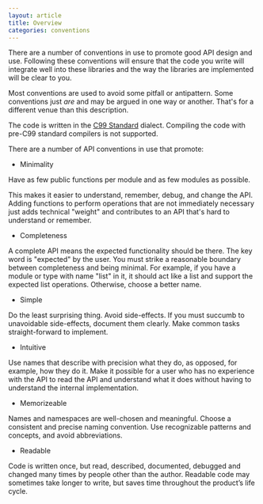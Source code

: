 ```yaml
---
layout: article
title: Overview
categories: conventions
---
```

There are a number of conventions in use to promote good API design and use.
Following these conventions will ensure that the code you write will integrate
well into these libraries and the way the libraries are implemented will be clear to you.

Most conventions are used to avoid some pitfall or antipattern.
Some conventions just _are_ and may be argued in one way or another.
That's for a different venue than this description.

The code is written in the [C99 Standard](http://www.open-std.org/jtc1/sc22/wg14/www/docs/n1124.pdf "Title")  dialect.
Compiling the code with pre-C99 standard compilers is not supported.

There are a number of API conventions in use that promote:

* Minimality

Have as few public functions per module and as few modules as possible.

This makes it easier to understand, remember, debug, and change the API.
Adding functions to perform operations that are not immediately necessary
just adds technical "weight" and contributes to an API that's hard to understand or remember.

* Completeness

A complete API means the expected functionality should be there.
The key word is "expected" by the user.
You must strike a reasonable boundary between completeness and being minimal.
For example, if you have a module or type with name "list" in it,
it should act like a list and support the expected list operations.
Otherwise, choose a better name.

* Simple

Do the least surprising thing.
Avoid side-effects.
If you must succumb to unavoidable side-effects, document them clearly.
Make common tasks straight-forward to implement.

* Intuitive

Use names that describe with precision what they do, as opposed, for example, how they do it.
Make it possible for a user who has no experience with the API to read the API and understand
what it does without having to understand the internal implementation.

* Memorizeable

Names and namespaces are well-chosen and meaningful.
Choose a consistent and precise naming convention.
Use recognizable patterns and concepts, and avoid abbreviations.

* Readable

Code is written once, but read, described, documented, debugged and changed many times by people other than the author.
Readable code may sometimes take longer to write, but saves time throughout the product’s life cycle.

